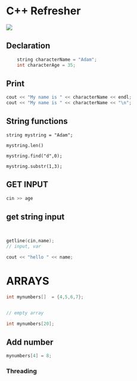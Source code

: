 # C++ Refresher

![](https://engineering.fb.com/wp-content/uploads/2015/06/1522635669452_11.jpg)

## Declaration 

```cpp
    string characterName = "Adam";
    int characterAge = 35;
```


## Print 

```cpp
cout << "My name is " << characterName << endl;
cout << "My name is " << characterName << "\n";


```

## String functions 

`string mystring = "Adam";`     

`mystring.len()`  
  
`mystring.find("d",0);`  

`mystring.substr(1,3);`  




## GET INPUT 

```cpp
cin >> age 
```
  
## get string input 


```cpp 


getline(cin,name);
// input, var

cout << "hello " << name;

```



# ARRAYS 

```cpp
int mynumbers[]  = {4,5,6,7};


// empty array 

int mynumbers[20];
```

## Add number 

```cpp
mynumbers[4] = 8;
```

### Threading 

	

